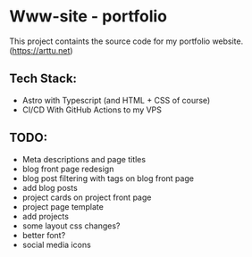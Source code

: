 # Www-site - portfolio

This project containts the source code for my portfolio website. (https://arttu.net)

## Tech Stack:

- Astro with Typescript (and HTML + CSS of course)
- CI/CD With GitHub Actions to my VPS

## TODO:

- Meta descriptions and page titles
- blog front page redesign
- blog post filtering with tags on blog front page
- add blog posts
- project cards on project front page
- project page template
- add projects
- some layout css changes?
- better font?
- social media icons
